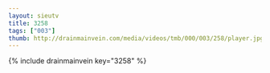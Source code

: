 ```yaml
--- 
layout: sieutv
title: 3258
tags: ["003"]
thumb: http://drainmainvein.com/media/videos/tmb/000/003/258/player.jpg
---
```

{% include drainmainvein key="3258" %} 
